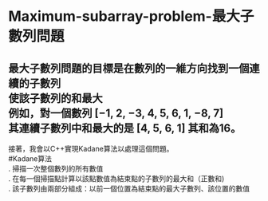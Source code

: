 # Maximum-subarray-problem-最大子數列問題
最大子數列問題的目標是在數列的一維方向找到一個連續的子數列  
使該子數列的和最大  
例如，對一個數列 [−1, 2, −3, 4, 5, 6, 1, −8, 7]  
其連續子數列中和最大的是 [4, 5, 6, 1] 其和為16。
-
接著，我會以C++實現Kadane算法以處理這個問題。   
#Kadane算法   
. 掃描一次整個數列的所有數值   
. 在每一個掃描點計算以該點數值為結束點的子數列的最大和（正數和)  
. 該子數列由兩部分組成：以前一個位置為結束點的最大子數列、該位置的數值
